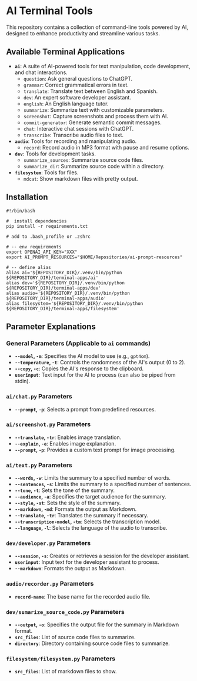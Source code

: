 # AI Terminal Tools

This repository contains a collection of command-line tools powered by AI, designed to enhance productivity and streamline various tasks.

## Available Terminal Applications

-   **`ai`**: A suite of AI-powered tools for text manipulation, code development, and chat interactions.
    -   `question`: Ask general questions to ChatGPT.
    -   `grammar`: Correct grammatical errors in text.
    -   `translate`: Translate text between English and Spanish.
    -   `dev`: An expert software developer assistant.
    -   `english`: An English language tutor.
    -   `summarize`: Summarize text with customizable parameters.
    -   `screenshot`: Capture screenshots and process them with AI.
    -   `commit-generator`: Generate semantic commit messages.
    -   `chat`: Interactive chat sessions with ChatGPT.
    -   `transcribe`: Transcribe audio files to text.
-   **`audio`**: Tools for recording and manipulating audio.
    -   `record`: Record audio in MP3 format with pause and resume options.
-   **`dev`**: Tools for development tasks.
    -   `summarize_sources`: Summarize source code files.
    -   `summarize_dir`: Summarize source code within a directory.
-   **`filesystem`**: Tools for files.
    -   `mdcat`: Show markdown files with pretty output.

## Installation

```shell
#!/bin/bash

#  install dependencies
pip install -r requirements.txt

# add to .bash_profile or .zshrc

# -- env requirements
export OPENAI_API_KEY="XXX"
export AI_PROMPT_RESOURCES="$HOME/Repositories/ai-prompt-resources"

# -- define alias 
alias ai='${REPOSITORY_DIR}/.venv/bin/python ${REPOSITORY_DIR}/terminal-apps/ai'
alias dev='${REPOSITORY_DIR}/.venv/bin/python ${REPOSITORY_DIR}/terminal-apps/dev'
alias audio='${REPOSITORY_DIR}/.venv/bin/python ${REPOSITORY_DIR}/terminal-apps/audio'
alias filesystem='${REPOSITORY_DIR}/.venv/bin/python ${REPOSITORY_DIR}/terminal-apps/filesystem'
```


## Parameter Explanations

### General Parameters (Applicable to `ai` commands)

-   **`--model`, `-m`**: Specifies the AI model to use (e.g., `gpt4om`).
-   **`--temperature`, `-t`**: Controls the randomness of the AI's output (0 to 2).
-   **`--copy`, `-c`**: Copies the AI's response to the clipboard.
-   **`userinput`**: Text input for the AI to process (can also be piped from stdin).

### `ai/chat.py` Parameters

-   **`--prompt`, `-p`**: Selects a prompt from predefined resources.

### `ai/screenshot.py` Parameters

-   **`--translate`, `-tr`**: Enables image translation.
-   **`--explain`, `-e`**: Enables image explanation.
-   **`--prompt`, `-p`**: Provides a custom text prompt for image processing.

### `ai/text.py` Parameters

-   **`--words`, `-w`**: Limits the summary to a specified number of words.
-   **`--sentences`, `-s`**: Limits the summary to a specified number of sentences.
-   **`--tone`, `-t`**: Sets the tone of the summary.
-   **`--audience`, `-a`**: Specifies the target audience for the summary.
-   **`--style`, `-st`**: Sets the style of the summary.
-   **`--markdown`, `-md`**: Formats the output as Markdown.
-   **`--translate`, `-tr`**: Translates the summary if necessary.
-   **`--transcription-model`, `-tm`**: Selects the transcription model.
-   **`--language`, `-l`**: Selects the language of the audio to transcribe.

### `dev/developer.py` Parameters

-   **`--session`, `-s`**: Creates or retrieves a session for the developer assistant.
-   **`userinput`**: Input text for the developer assistant to process.
-   **`--markdown`**: Formats the output as Markdown.

### `audio/recorder.py` Parameters

-   **`record-name`**: The base name for the recorded audio file.

### `dev/sumarize_source_code.py` Parameters

-   **`--output`, `-o`**: Specifies the output file for the summary in Markdown format.
-   **`src_files`**: List of source code files to summarize.
-   **`directory`**: Directory containing source code files to summarize.

### `filesystem/filesystem.py` Parameters

-   **`src_files`**: List of markdown files to show.